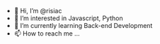 - 👋 Hi, I’m @risiac
- 👀 I’m interested in Javascript, Python
- 🌱 I’m currently learning Back-end Development
- 📫 How to reach me ...

<!---
risiac/risiac is a ✨ special ✨ repository because its `README.md` (this file) appears on your GitHub profile.
You can click the Preview link to take a look at your changes.
--->

